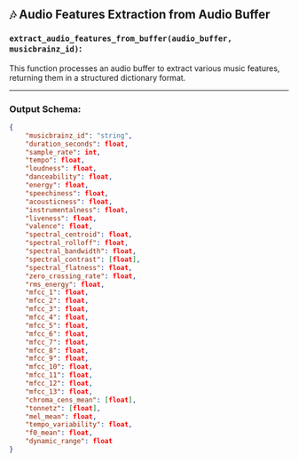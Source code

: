 ## 🎶 Audio Features Extraction from Audio Buffer

### `extract_audio_features_from_buffer(audio_buffer, musicbrainz_id)`:

This function processes an audio buffer to extract various music features, returning them in a structured dictionary format.

---

### **Output Schema**:

```json
{
    "musicbrainz_id": "string",
    "duration_seconds": float,
    "sample_rate": int,
    "tempo": float,
    "loudness": float,
    "danceability": float,
    "energy": float,
    "speechiness": float,
    "acousticness": float,
    "instrumentalness": float,
    "liveness": float,
    "valence": float,
    "spectral_centroid": float,
    "spectral_rolloff": float,
    "spectral_bandwidth": float,
    "spectral_contrast": [float],
    "spectral_flatness": float,
    "zero_crossing_rate": float,
    "rms_energy": float,
    "mfcc_1": float,
    "mfcc_2": float,
    "mfcc_3": float,
    "mfcc_4": float,
    "mfcc_5": float,
    "mfcc_6": float,
    "mfcc_7": float,
    "mfcc_8": float,
    "mfcc_9": float,
    "mfcc_10": float,
    "mfcc_11": float,
    "mfcc_12": float,
    "mfcc_13": float,
    "chroma_cens_mean": [float],
    "tonnetz": [float],
    "mel_mean": float,
    "tempo_variability": float,
    "f0_mean": float,
    "dynamic_range": float
}
```